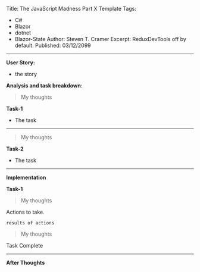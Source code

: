 Title: The JavaScript Madness Part  X Template
Tags: 
  - C# 
  - Blazor 
  - dotnet 
  - Blazor-State
Author: Steven T. Cramer
Excerpt: ReduxDevTools off by default. 
Published: 03/12/2099
---

**User Story:** 

 * the story

**Analysis and task breakdown**:

> My thoughts

**Task-1**

* The task

---

> My thoughts

**Task-2**

* The task

---

**Implementation**

**Task-1**

> My thoughts

Actions to take.

```
results of actions
```

> My thoughts

Task Complete

---

**After Thoughts**
